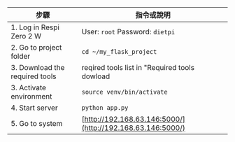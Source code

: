 | 步驟                            | 指令或說明                                   |
|--------------------------      |-------------------------------------------   |
| 1. Log in Respi Zero 2 W       | User: `root`  Password: `dietpi`             |
| 2. Go to project folder        | `cd ~/my_flask_project`                      |
| 3. Download the required tools | reqired tools list in "Required tools dowload|
| 3. Activate environment        | `source venv/bin/activate`                   |
| 4. Start server                | `python app.py`                              |
| 5. Go to system                | [http://192.168.63.146:5000/](http://192.168.63.146:5000/) |
